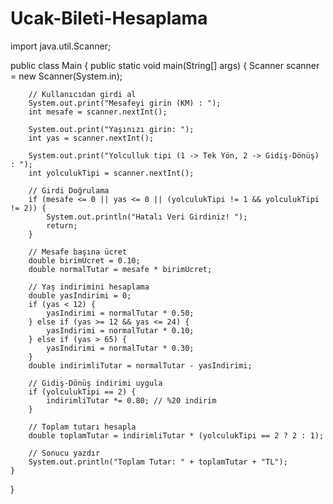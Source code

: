 # Ucak-Bileti-Hesaplama
import java.util.Scanner;

public class Main {
    public static void main(String[] args) {
        Scanner scanner = new Scanner(System.in);

        // Kullanıcıdan girdi al
        System.out.print("Mesafeyi girin (KM) : ");
        int mesafe = scanner.nextInt();

        System.out.print("Yaşınızı girin: ");
        int yas = scanner.nextInt();

        System.out.print("Yolculluk tipi (1 -> Tek Yön, 2 -> Gidiş-Dönüş) : ");
        int yolculukTipi = scanner.nextInt();

        // Girdi Doğrulama
        if (mesafe <= 0 || yas <= 0 || (yolculukTipi != 1 && yolculukTipi != 2)) {
            System.out.println("Hatalı Veri Girdiniz! ");
            return;
        }

        // Mesafe başına ücret
        double birimUcret = 0.10;
        double normalTutar = mesafe * birimUcret;

        // Yaş indirimini hesaplama
        double yasIndirimi = 0;
        if (yas < 12) {
            yasIndirimi = normalTutar * 0.50;
        } else if (yas >= 12 && yas <= 24) {
            yasIndirimi = normalTutar * 0.10;
        } else if (yas > 65) {
            yasIndirimi = normalTutar * 0.30;
        }
        double indirimliTutar = normalTutar - yasIndirimi;

        // Gidiş-Dönüş indirimi uygula
        if (yolculukTipi == 2) {
            indirimliTutar *= 0.80; // %20 indirim
        }

        // Toplam tutarı hesapla
        double toplamTutar = indirimliTutar * (yolculukTipi == 2 ? 2 : 1);

        // Sonucu yazdır
        System.out.println("Toplam Tutar: " + toplamTutar + "TL");
    }
}
